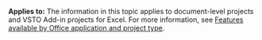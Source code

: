   **Applies to:** The information in this topic applies to document\-level projects and VSTO Add\-in projects for Excel. For more information, see [Features available by Office application and project type](../../vsto/features-available-by-office-application-and-project-type.md).
